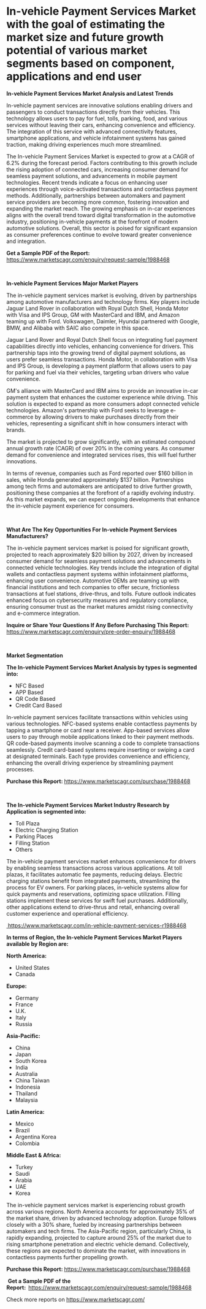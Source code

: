 <p><h1>In-vehicle Payment Services Market with the goal of estimating the market size and future growth potential of various market segments based on component, applications and end user</h1></p><p><strong>In-vehicle Payment Services Market Analysis and Latest Trends</strong></p>
<p><p>In-vehicle payment services are innovative solutions enabling drivers and passengers to conduct transactions directly from their vehicles. This technology allows users to pay for fuel, tolls, parking, food, and various services without leaving their cars, enhancing convenience and efficiency. The integration of this service with advanced connectivity features, smartphone applications, and vehicle infotainment systems has gained traction, making driving experiences much more streamlined.</p><p>The In-vehicle Payment Services Market is expected to grow at a CAGR of 6.2% during the forecast period. Factors contributing to this growth include the rising adoption of connected cars, increasing consumer demand for seamless payment solutions, and advancements in mobile payment technologies. Recent trends indicate a focus on enhancing user experiences through voice-activated transactions and contactless payment methods. Additionally, partnerships between automakers and payment service providers are becoming more common, fostering innovation and expanding the market reach. The growing emphasis on in-car experiences aligns with the overall trend toward digital transformation in the automotive industry, positioning in-vehicle payments at the forefront of modern automotive solutions. Overall, this sector is poised for significant expansion as consumer preferences continue to evolve toward greater convenience and integration.</p></p>
<p><strong>Get a Sample PDF of the Report:&nbsp;</strong> <a href="https://www.marketscagr.com/enquiry/request-sample/1988468?utm_campaign=2987&utm_medium=2&utm_source=Github&utm_content=ia&utm_term=28032025&utm_id=in-vehicle-payment-services">https://www.marketscagr.com/enquiry/request-sample/1988468</a></p>
<p>&nbsp;</p>
<p><strong>In-vehicle Payment Services Major Market Players</strong></p>
<p><p>The in-vehicle payment services market is evolving, driven by partnerships among automotive manufacturers and technology firms. Key players include Jaguar Land Rover in collaboration with Royal Dutch Shell, Honda Motor with Visa and IPS Group, GM with MasterCard and IBM, and Amazon teaming up with Ford. Volkswagen, Daimler, Hyundai partnered with Google, BMW, and Alibaba with SAIC also compete in this space.</p><p>Jaguar Land Rover and Royal Dutch Shell focus on integrating fuel payment capabilities directly into vehicles, enhancing convenience for drivers. This partnership taps into the growing trend of digital payment solutions, as users prefer seamless transactions. Honda Motor, in collaboration with Visa and IPS Group, is developing a payment platform that allows users to pay for parking and fuel via their vehicles, targeting urban drivers who value convenience.</p><p>GM's alliance with MasterCard and IBM aims to provide an innovative in-car payment system that enhances the customer experience while driving. This solution is expected to expand as more consumers adopt connected vehicle technologies. Amazon's partnership with Ford seeks to leverage e-commerce by allowing drivers to make purchases directly from their vehicles, representing a significant shift in how consumers interact with brands.</p><p>The market is projected to grow significantly, with an estimated compound annual growth rate (CAGR) of over 20% in the coming years. As consumer demand for convenience and integrated services rises, this will fuel further innovations.</p><p>In terms of revenue, companies such as Ford reported over $160 billion in sales, while Honda generated approximately $137 billion. Partnerships among tech firms and automakers are anticipated to drive further growth, positioning these companies at the forefront of a rapidly evolving industry. As this market expands, we can expect ongoing developments that enhance the in-vehicle payment experience for consumers.</p></p>
<p>&nbsp;</p>
<p><strong>What Are The Key Opportunities For In-vehicle Payment Services Manufacturers?</strong></p>
<p><p>The in-vehicle payment services market is poised for significant growth, projected to reach approximately $20 billion by 2027, driven by increased consumer demand for seamless payment solutions and advancements in connected vehicle technologies. Key trends include the integration of digital wallets and contactless payment systems within infotainment platforms, enhancing user convenience. Automotive OEMs are teaming up with financial institutions and tech companies to offer secure, frictionless transactions at fuel stations, drive-thrus, and tolls. Future outlook indicates enhanced focus on cybersecurity measures and regulatory compliance, ensuring consumer trust as the market matures amidst rising connectivity and e-commerce integration.</p></p>
<p><strong>Inquire or Share Your Questions If Any Before Purchasing This Report:</strong> <a href="https://www.marketscagr.com/enquiry/pre-order-enquiry/1988468?utm_campaign=2987&utm_medium=2&utm_source=Github&utm_content=ia&utm_term=28032025&utm_id=in-vehicle-payment-services">https://www.marketscagr.com/enquiry/pre-order-enquiry/1988468</a></p>
<p>&nbsp;</p>
<p><strong>Market Segmentation</strong></p>
<p><strong>The In-vehicle Payment Services Market Analysis by types is segmented into:</strong></p>
<p><ul><li>NFC Based</li><li>APP Based</li><li>QR Code Based</li><li>Credit Card Based</li></ul></p>
<p><p>In-vehicle payment services facilitate transactions within vehicles using various technologies. NFC-based systems enable contactless payments by tapping a smartphone or card near a receiver. App-based services allow users to pay through mobile applications linked to their payment methods. QR code-based payments involve scanning a code to complete transactions seamlessly. Credit card-based systems require inserting or swiping a card at designated terminals. Each type provides convenience and efficiency, enhancing the overall driving experience by streamlining payment processes.</p></p>
<p><strong>Purchase this Report:&nbsp;</strong><a href="https://www.marketscagr.com/purchase/1988468?utm_campaign=2987&utm_medium=2&utm_source=Github&utm_content=ia&utm_term=28032025&utm_id=in-vehicle-payment-services">https://www.marketscagr.com/purchase/1988468</a></p>
<p>&nbsp;</p>
<p><strong>The In-vehicle Payment Services Market Industry Research by Application is segmented into:</strong></p>
<p><ul><li>Toll Plaza</li><li>Electric Charging Station</li><li>Parking Places</li><li>Filling Station</li><li>Others</li></ul></p>
<p><p>The in-vehicle payment services market enhances convenience for drivers by enabling seamless transactions across various applications. At toll plazas, it facilitates automatic fee payments, reducing delays. Electric charging stations benefit from integrated payments, streamlining the process for EV owners. For parking places, in-vehicle systems allow for quick payments and reservations, optimizing space utilization. Filling stations implement these services for swift fuel purchases. Additionally, other applications extend to drive-thrus and retail, enhancing overall customer experience and operational efficiency.</p></p>
<p><a href="https://www.marketscagr.com/in-vehicle-payment-services-r1988468?utm_campaign=2987&utm_medium=2&utm_source=Github&utm_content=ia&utm_term=28032025&utm_id=in-vehicle-payment-services">&nbsp;https://www.marketscagr.com/in-vehicle-payment-services-r1988468</a></p>
<p><strong>In terms of Region, the In-vehicle Payment Services Market Players available by Region are:</strong></p>
<p>
    <p> <strong> North America: </strong>
        <ul>
            <li>United States</li>
            <li>Canada</li>
        </ul>
        </p> 
    <p> <strong> Europe: </strong>
        <ul>
            <li>Germany</li>
            <li>France</li>
            <li>U.K.</li>
            <li>Italy</li>
            <li>Russia</li>
        </ul>
        </p> 
    <p> <strong> Asia-Pacific: </strong>
        <ul>
            <li>China</li>
            <li>Japan</li>
            <li>South Korea</li>
            <li>India</li>
            <li>Australia</li>
            <li>China Taiwan</li>
            <li>Indonesia</li>
            <li>Thailand</li>
            <li>Malaysia</li>
        </ul>
        </p> 
    <p> <strong> Latin America: </strong>
        <ul>
            <li>Mexico</li>
            <li>Brazil</li>
            <li>Argentina Korea</li>
            <li>Colombia</li>
        </ul>
        </p> 
    <p> <strong> Middle East & Africa: </strong>
        <ul>
            <li>Turkey</li>
            <li>Saudi</li>
            <li>Arabia</li>
            <li>UAE</li>
            <li>Korea</li>
        </ul>
    </p>
    </p>
<p><p>The in-vehicle payment services market is experiencing robust growth across various regions. North America accounts for approximately 35% of the market share, driven by advanced technology adoption. Europe follows closely with a 30% share, fueled by increasing partnerships between automakers and tech firms. The Asia-Pacific region, particularly China, is rapidly expanding, projected to capture around 25% of the market due to rising smartphone penetration and electric vehicle demand. Collectively, these regions are expected to dominate the market, with innovations in contactless payments further propelling growth.</p></p>
<p><strong>Purchase this Report: </strong><a href="https://www.marketscagr.com/purchase/1988468?utm_campaign=2987&utm_medium=2&utm_source=Github&utm_content=ia&utm_term=28032025&utm_id=in-vehicle-payment-services">https://www.marketscagr.com/purchase/1988468</a></p>
<p>&nbsp;<strong>Get a Sample PDF of the Report:&nbsp;&nbsp;</strong><a href="https://www.marketscagr.com/enquiry/request-sample/1988468?utm_campaign=2987&utm_medium=2&utm_source=Github&utm_content=ia&utm_term=28032025&utm_id=in-vehicle-payment-services">https://www.marketscagr.com/enquiry/request-sample/1988468</a></p>
<p><strong></strong></p>
<p>Check more reports on <a href="https://www.marketscagr.com/?utm_campaign=2987&utm_medium=2&utm_source=Github&utm_content=ia&utm_term=28032025&utm_id=in-vehicle-payment-services">https://www.marketscagr.com/</a></p>